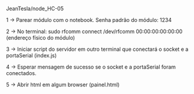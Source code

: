 JeanTesla/node_HC-05


1 -> Parear módulo com o notebook. Senha padrão do módulo: 1234 

2 -> No terminal: sudo rfcomm connect /dev/rfcomm 00:00:00:00:00:00 (endereço físico do módulo)

3 -> Iniciar script do servidor em outro terminal que conectará o socket e a portaSerial (index.js)

4 -> Esperar mensagem de sucesso se o socket e a portaSerial foram conectados.

5 -> Abrir html em algum browser (painel.html)
